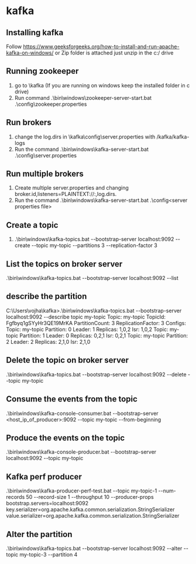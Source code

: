 # kafka

## Installing kafka
Follow https://www.geeksforgeeks.org/how-to-install-and-run-apache-kafka-on-windows/
or 
Zip folder is attached just unzip in the c:/ drive

## Running zookeeper
1) go to <installed dir>\kafka (If you are running on windows keep the installed folder in c drive)
2) Run command .\bin\windows\zookeeper-server-start.bat .\config\zookeeper.properties

## Run brokers
1) change the log.dirs in <installed dir>\kafka\config\server.properties with <installed dir>/kafka/kafka-logs
2) Run the command .\bin\windows\kafka-server-start.bat .\config\server.properties

## Run multiple brokers
1) Create multiple server.properties and changing broker.id,listeners=PLAINTEXT://:<Different port>,log.dirs.
2) Run the command .\bin\windows\kafka-server-start.bat .\config\<server properties file>

## Create a topic
1) .\bin\windows\kafka-topics.bat --bootstrap-server localhost:9092 --create --topic my-topic --partitions 3 --replication-factor 3

## List the topics on broker server
.\bin\windows\kafka-topics.bat --bootstrap-server localhost:9092 --list

## describe the partition
C:\Users\vojha\kafka>.\bin\windows\kafka-topics.bat --bootstrap-server localhost:9092 --describe topic my-topic
Topic: my-topic TopicId: Fgfbyq1gSYyHr3QE19MrKA PartitionCount: 3       ReplicationFactor: 3    Configs:
Topic: my-topic Partition: 0    Leader: 1       Replicas: 1,0,2 Isr: 1,0,2
Topic: my-topic Partition: 1    Leader: 0       Replicas: 0,2,1 Isr: 0,2,1
Topic: my-topic Partition: 2    Leader: 2       Replicas: 2,1,0 Isr: 2,1,0

## Delete the topic on broker server
.\bin\windows\kafka-topics.bat --bootstrap-server localhost:9092 --delete --topic my-topic

## Consume the events from the topic
.\bin\windows\kafka-console-consumer.bat --bootstrap-server <host_ip_of_producer>:9092 --topic my-topic --from-beginning

## Produce the events on the topic
.\bin\windows\kafka-console-producer.bat --bootstrap-server localhost:9092 --topic my-topic


## Kafka perf producer
.\bin\windows\kafka-producer-perf-test.bat --topic my-topic-1 --num-records 50 --record-size 1 --throughput 10 --producer-props bootstrap.servers=localhost:9092 key.serializer=org.apache.kafka.common.serialization.StringSerializer value.serializer=org.apache.kafka.common.serialization.StringSerializer

## Alter the partition
.\bin\windows\kafka-topics.bat --bootstrap-server localhost:9092 --alter --topic my-topic-3 --partition 4